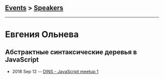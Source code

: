 ## [Events](../README.md) > [Speakers](../speakers.md)
---

# Евгения Ольнева

## Абстрактные синтаксические деревья в JavaScript
- 2018 Sep 12 -- [DINS - JavaScript meetup 1](https://www.youtube.com/watch?v=kmKAMEHPlsI)    
